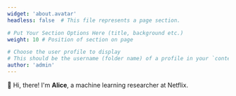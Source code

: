 ```yaml
---
widget: 'about.avatar'
headless: false  # This file represents a page section.

# Put Your Section Options Here (title, background etc.)
weight: 10 # Position of section on page

# Choose the user profile to display
# This should be the username (folder name) of a profile in your `content/authors/` folder.
author: 'admin'
---
```


👋 Hi, there! I'm **Alice**, a machine learning researcher at Netflix.
